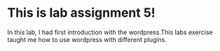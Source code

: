 <h1>This is lab assignment 5!</h1>
<p>In this lab, I had first introduction with the wordpress.This labs exercise taught me how to use wordpress with different plugins.</p>
